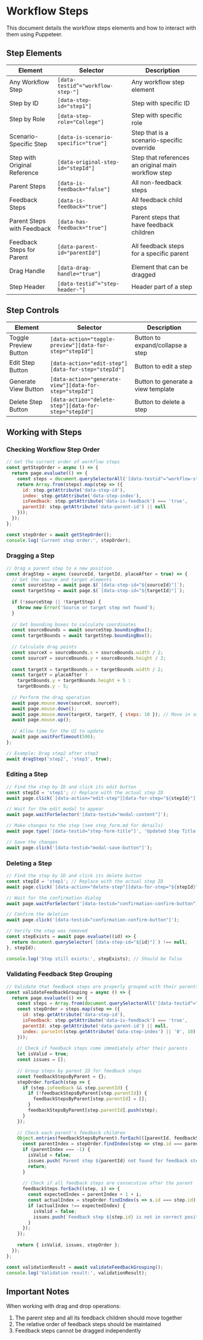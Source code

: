 # Workflow Steps

This document details the workflow steps elements and how to interact with them using Puppeteer.

## Step Elements

| Element | Selector | Description |
|---------|----------|-------------|
| Any Workflow Step | `[data-testid^="workflow-step-"]` | Any workflow step element |
| Step by ID | `[data-step-id="step1"]` | Step with specific ID |
| Step by Role | `[data-step-role="College"]` | Step with specific role |
| Scenario-Specific Step | `[data-is-scenario-specific="true"]` | Step that is a scenario-specific override |
| Step with Original Reference | `[data-original-step-id="stepId"]` | Step that references an original main workflow step |
| Parent Steps | `[data-is-feedback="false"]` | All non-feedback steps |
| Feedback Steps | `[data-is-feedback="true"]` | All feedback child steps |
| Parent Steps with Feedback | `[data-has-feedback="true"]` | Parent steps that have feedback children |
| Feedback Steps for Parent | `[data-parent-id="parentId"]` | All feedback steps for a specific parent |
| Drag Handle | `[data-drag-handle="true"]` | Element that can be dragged |
| Step Header | `[data-testid^="step-header-"]` | Header part of a step |

## Step Controls

| Element | Selector | Description |
|---------|----------|-------------|
| Toggle Preview Button | `[data-action="toggle-preview"][data-for-step="stepId"]` | Button to expand/collapse a step |
| Edit Step Button | `[data-action="edit-step"][data-for-step="stepId"]` | Button to edit a step |
| Generate View Button | `[data-action="generate-view"][data-for-step="stepId"]` | Button to generate a view template |
| Delete Step Button | `[data-action="delete-step"][data-for-step="stepId"]` | Button to delete a step |

## Working with Steps

### Checking Workflow Step Order

```javascript
// Get the current order of workflow steps
const getStepOrder = async () => {
  return page.evaluate(() => {
    const steps = document.querySelectorAll('[data-testid^="workflow-step-"]');
    return Array.from(steps).map(step => ({
      id: step.getAttribute('data-step-id'),
      index: step.getAttribute('data-step-index'),
      isFeedback: step.getAttribute('data-is-feedback') === 'true',
      parentId: step.getAttribute('data-parent-id') || null
    }));
  });
};

const stepOrder = await getStepOrder();
console.log('Current step order:', stepOrder);
```

### Dragging a Step

```javascript
// Drag a parent step to a new position
const dragStep = async (sourceId, targetId, placeAfter = true) => {
  // Get the source and target elements
  const sourceStep = await page.$(`[data-step-id="${sourceId}"]`);
  const targetStep = await page.$(`[data-step-id="${targetId}"]`);
  
  if (!sourceStep || !targetStep) {
    throw new Error('Source or target step not found');
  }
  
  // Get bounding boxes to calculate coordinates
  const sourceBounds = await sourceStep.boundingBox();
  const targetBounds = await targetStep.boundingBox();
  
  // Calculate drag points
  const sourceX = sourceBounds.x + sourceBounds.width / 2;
  const sourceY = sourceBounds.y + sourceBounds.height / 2;
  
  const targetX = targetBounds.x + targetBounds.width / 2;
  const targetY = placeAfter ? 
    targetBounds.y + targetBounds.height + 5 : 
    targetBounds.y - 5;
  
  // Perform the drag operation
  await page.mouse.move(sourceX, sourceY);
  await page.mouse.down();
  await page.mouse.move(targetX, targetY, { steps: 10 }); // Move in small steps for smoother drag
  await page.mouse.up();
  
  // Allow time for the UI to update
  await page.waitForTimeout(500);
};

// Example: Drag step2 after step3
await dragStep('step2', 'step3', true);
```

### Editing a Step

```javascript
// Find the step by ID and click its edit button
const stepId = 'step1'; // Replace with the actual step ID
await page.click(`[data-action="edit-step"][data-for-step="${stepId}"]`);

// Wait for the edit modal to appear
await page.waitForSelector('[data-testid="modal-content"]');

// Make changes to the step (see step_form.md for details)
await page.type('[data-testid="step-form-title"]', 'Updated Step Title');

// Save the changes
await page.click('[data-testid="modal-save-button"]');
```

### Deleting a Step

```javascript
// Find the step by ID and click its delete button
const stepId = 'step1'; // Replace with the actual step ID
await page.click(`[data-action="delete-step"][data-for-step="${stepId}"]`);

// Wait for the confirmation dialog
await page.waitForSelector('[data-testid="confirmation-confirm-button"]');

// Confirm the deletion
await page.click('[data-testid="confirmation-confirm-button"]');

// Verify the step was removed
const stepExists = await page.evaluate((id) => {
  return document.querySelector(`[data-step-id="${id}"]`) !== null;
}, stepId);

console.log('Step still exists:', stepExists); // Should be false
```

### Validating Feedback Step Grouping

```javascript
// Validate that feedback steps are properly grouped with their parents
const validateFeedbackGrouping = async () => {
  return page.evaluate(() => {
    const steps = Array.from(document.querySelectorAll('[data-testid^="workflow-step-"]'));
    const stepOrder = steps.map(step => ({
      id: step.getAttribute('data-step-id'),
      isFeedback: step.getAttribute('data-is-feedback') === 'true',
      parentId: step.getAttribute('data-parent-id') || null,
      index: parseInt(step.getAttribute('data-step-index') || '0', 10)
    }));
    
    // Check if feedback steps come immediately after their parents
    let isValid = true;
    const issues = [];
    
    // Group steps by parent ID for feedback steps
    const feedbackStepsByParent = {};
    stepOrder.forEach(step => {
      if (step.isFeedback && step.parentId) {
        if (!feedbackStepsByParent[step.parentId]) {
          feedbackStepsByParent[step.parentId] = [];
        }
        feedbackStepsByParent[step.parentId].push(step);
      }
    });
    
    // Check each parent's feedback children
    Object.entries(feedbackStepsByParent).forEach(([parentId, feedbackSteps]) => {
      const parentIndex = stepOrder.findIndex(step => step.id === parentId);
      if (parentIndex === -1) {
        isValid = false;
        issues.push(`Parent step ${parentId} not found for feedback steps`);
        return;
      }
      
      // Check if all feedback steps are consecutive after the parent
      feedbackSteps.forEach((step, i) => {
        const expectedIndex = parentIndex + 1 + i;
        const actualIndex = stepOrder.findIndex(s => s.id === step.id);
        if (actualIndex !== expectedIndex) {
          isValid = false;
          issues.push(`Feedback step ${step.id} is not in correct position after parent ${parentId}`);
        }
      });
    });
    
    return { isValid, issues, stepOrder };
  });
};

const validationResult = await validateFeedbackGrouping();
console.log('Validation result:', validationResult);
```

## Important Notes

When working with drag and drop operations:

1. The parent step and all its feedback children should move together
2. The relative order of feedback steps should be maintained
3. Feedback steps cannot be dragged independently
